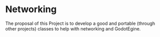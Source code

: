 # Networking

The proposal of this Project is to develop a good and portable (through other projects) classes to help with 
networking and GodotEgine.
